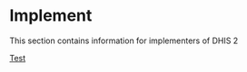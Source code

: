 # Implement

This section contains information for implementers of DHIS 2

[Test](#submitting_doc_fixes)
